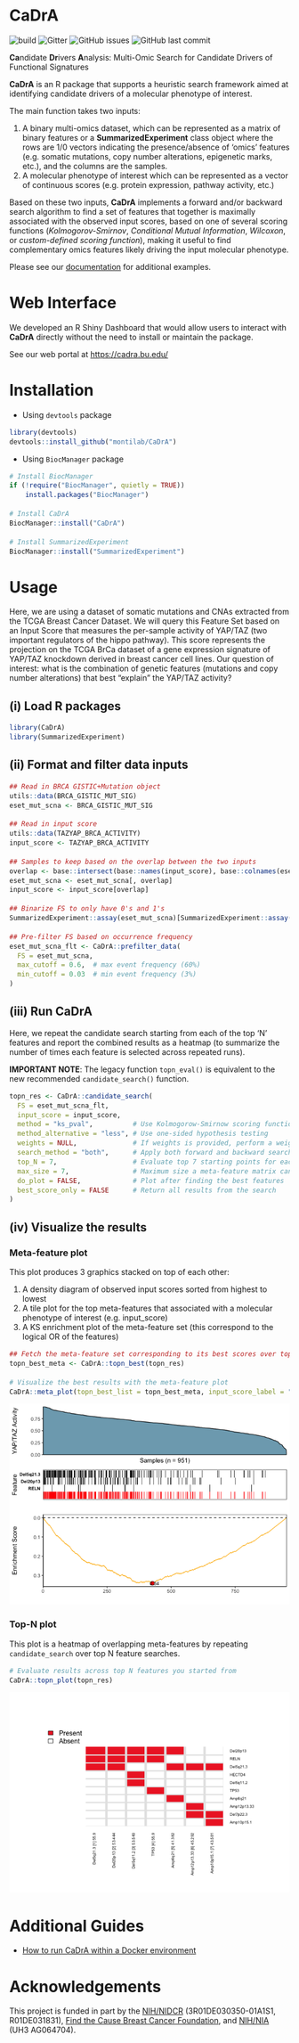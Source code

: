
<!-- README.md is generated from README.Rmd. Please edit that file -->

# CaDrA

![build](https://github.com/montilab/cadra/workflows/rcmdcheck/badge.svg)
![Gitter](https://img.shields.io/gitter/room/montilab/cadra) ![GitHub
issues](https://img.shields.io/github/issues/montilab/cadra) ![GitHub
last commit](https://img.shields.io/github/last-commit/montilab/cadra)

**Ca**ndidate **Dr**ivers **A**nalysis: Multi-Omic Search for Candidate
Drivers of Functional Signatures

**CaDrA** is an R package that supports a heuristic search framework
aimed at identifying candidate drivers of a molecular phenotype of
interest.

The main function takes two inputs:

1)  A binary multi-omics dataset, which can be represented as a matrix
    of binary features or a **SummarizedExperiment** class object where
    the rows are 1/0 vectors indicating the presence/absence of ‘omics’
    features (e.g. somatic mutations, copy number alterations,
    epigenetic marks, etc.), and the columns are the samples.
2)  A molecular phenotype of interest which can be represented as a
    vector of continuous scores (e.g. protein expression, pathway
    activity, etc.)

Based on these two inputs, **CaDrA** implements a forward and/or
backward search algorithm to find a set of features that together is
maximally associated with the observed input scores, based on one of
several scoring functions (*Kolmogorov-Smirnov*, *Conditional Mutual
Information*, *Wilcoxon*, or *custom-defined scoring function*), making
it useful to find complementary omics features likely driving the input
molecular phenotype.

Please see our [documentation](https://montilab.github.io/CaDrA/) for
additional examples.

# Web Interface

We developed an R Shiny Dashboard that would allow users to interact
with **CaDrA** directly without the need to install or maintain the
package.

See our web portal at <https://cadra.bu.edu/>

# Installation

- Using `devtools` package

``` r
library(devtools)
devtools::install_github("montilab/CaDrA")
```

- Using `BiocManager` package

``` r
# Install BiocManager
if (!require("BiocManager", quietly = TRUE))
    install.packages("BiocManager")

# Install CaDrA
BiocManager::install("CaDrA")

# Install SummarizedExperiment
BiocManager::install("SummarizedExperiment")
```

# Usage

Here, we are using a dataset of somatic mutations and CNAs extracted
from the TCGA Breast Cancer Dataset. We will query this Feature Set
based on an Input Score that measures the per-sample activity of YAP/TAZ
(two important regulators of the hippo pathway). This score represents
the projection on the TCGA BrCa dataset of a gene expression signature
of YAP/TAZ knockdown derived in breast cancer cell lines. Our question
of interest: what is the combination of genetic features (mutations and
copy number alterations) that best “explain” the YAP/TAZ activity?

## (i) Load R packages

``` r
library(CaDrA)
library(SummarizedExperiment)
```

## (ii) Format and filter data inputs

``` r
## Read in BRCA GISTIC+Mutation object
utils::data(BRCA_GISTIC_MUT_SIG)
eset_mut_scna <- BRCA_GISTIC_MUT_SIG

## Read in input score
utils::data(TAZYAP_BRCA_ACTIVITY)
input_score <- TAZYAP_BRCA_ACTIVITY

## Samples to keep based on the overlap between the two inputs
overlap <- base::intersect(base::names(input_score), base::colnames(eset_mut_scna))
eset_mut_scna <- eset_mut_scna[, overlap]
input_score <- input_score[overlap]

## Binarize FS to only have 0's and 1's
SummarizedExperiment::assay(eset_mut_scna)[SummarizedExperiment::assay(eset_mut_scna) > 1] <- 1.0

## Pre-filter FS based on occurrence frequency
eset_mut_scna_flt <- CaDrA::prefilter_data(
  FS = eset_mut_scna,
  max_cutoff = 0.6,  # max event frequency (60%)
  min_cutoff = 0.03  # min event frequency (3%)
)  
```

## (iii) Run CaDrA

Here, we repeat the candidate search starting from each of the top ‘N’
features and report the combined results as a heatmap (to summarize the
number of times each feature is selected across repeated runs).

**IMPORTANT NOTE**: The legacy function `topn_eval()` is equivalent to
the new recommended `candidate_search()` function.

``` r
topn_res <- CaDrA::candidate_search(
  FS = eset_mut_scna_flt,
  input_score = input_score,
  method = "ks_pval",          # Use Kolmogorow-Smirnow scoring function 
  method_alternative = "less", # Use one-sided hypothesis testing
  weights = NULL,              # If weights is provided, perform a weighted-KS test
  search_method = "both",      # Apply both forward and backward search
  top_N = 7,                   # Evaluate top 7 starting points for each search
  max_size = 7,                # Maximum size a meta-feature matrix can extend to
  do_plot = FALSE,             # Plot after finding the best features
  best_score_only = FALSE      # Return all results from the search
)
```

## (iv) Visualize the results

### Meta-feature plot

This plot produces 3 graphics stacked on top of each other:

1.  A density diagram of observed input scores sorted from highest to
    lowest
2.  A tile plot for the top meta-features that associated with a
    molecular phenotype of interest (e.g. input_score)
3.  A KS enrichment plot of the meta-feature set (this correspond to the
    logical OR of the features)

``` r
## Fetch the meta-feature set corresponding to its best scores over top N features searches
topn_best_meta <- CaDrA::topn_best(topn_res)

# Visualize the best results with the meta-feature plot
CaDrA::meta_plot(topn_best_list = topn_best_meta, input_score_label = "YAP/TAZ Activity")
```

![](./man/figures/visualize.best-1.png)<!-- -->

### Top-N plot

This plot is a heatmap of overlapping meta-features by repeating
`candidate_search` over top N feature searches.

``` r
# Evaluate results across top N features you started from
CaDrA::topn_plot(topn_res) 
```

![](./man/figures/summarize-1.png)<!-- -->

# Additional Guides

- [How to run CaDrA within a Docker
  environment](https://montilab.github.io/CaDrA/articles/docker.html)

# Acknowledgements

This project is funded in part by the
[NIH/NIDCR](https://www.nidcr.nih.gov/) (3R01DE030350-01A1S1,
R01DE031831), [Find the Cause Breast Cancer
Foundation](https://findthecausebcf.org), and
[NIH/NIA](https://www.nia.nih.gov/) (UH3 AG064704).
